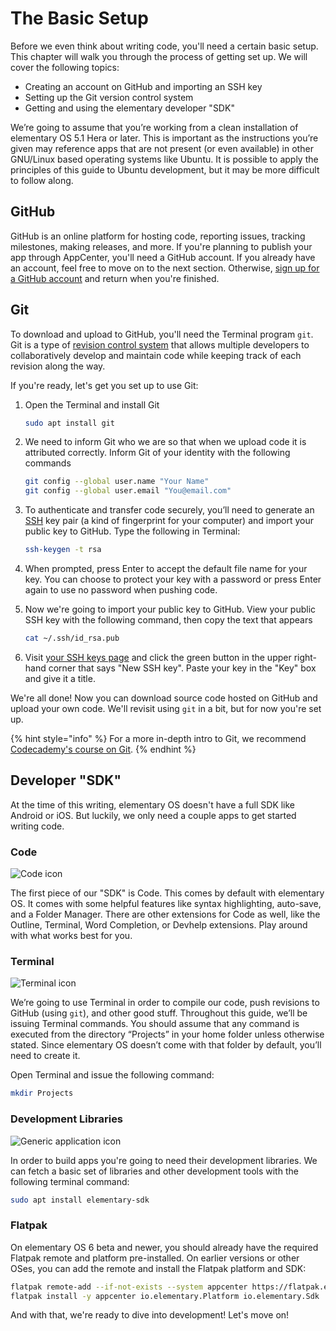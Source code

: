 # The Basic Setup

Before we even think about writing code, you'll need a certain basic setup. This chapter will walk you through the process of getting set up. We will cover the following topics:

* Creating an account on GitHub and importing an SSH key
* Setting up the Git version control system
* Getting and using the elementary developer "SDK"

We’re going to assume that you’re working from a clean installation of elementary OS 5.1 Hera or later. This is important as the instructions you’re given may reference apps that are not present \(or even available\) in other GNU/Linux based operating systems like Ubuntu. It is possible to apply the principles of this guide to Ubuntu development, but it may be more difficult to follow along.

## GitHub

GitHub is an online platform for hosting code, reporting issues, tracking milestones, making releases, and more. If you're planning to publish your app through AppCenter, you'll need a GitHub account. If you already have an account, feel free to move on to the next section. Otherwise, [sign up for a GitHub account](https://github.com/join) and return when you're finished.

## Git

To download and upload to GitHub, you'll need the Terminal program `git`. Git is a type of [revision control system](https://en.wikipedia.org/wiki/Version_control) that allows multiple developers to collaboratively develop and maintain code while keeping track of each revision along the way.

If you're ready, let's get you set up to use Git:

1. Open the Terminal and install Git

   ```bash
   sudo apt install git
   ```

2. We need to inform Git who we are so that when we upload code it is attributed correctly. Inform Git of your identity with the following commands

   ```bash
   git config --global user.name "Your Name"
   git config --global user.email "You@email.com"
   ```

3. To authenticate and transfer code securely, you’ll need to generate an [SSH](https://en.wikipedia.org/wiki/Secure_Shell) key pair \(a kind of fingerprint for your computer\) and import your public key to GitHub. Type the following in Terminal:

   ```bash
   ssh-keygen -t rsa
   ```

4. When prompted, press Enter to accept the default file name for your key. You can choose to protect your key with a password or press Enter again to use no password when pushing code.
5. Now we're going to import your public key to GitHub. View your public SSH key with the following command, then copy the text that appears

   ```bash
   cat ~/.ssh/id_rsa.pub
   ```

6. Visit [your SSH keys page](https://github.com/settings/keys) and click the green button in the upper right-hand corner that says "New SSH key". Paste your key in the "Key" box and give it a title.

We're all done! Now you can download source code hosted on GitHub and upload your own code. We'll revisit using `git` in a bit, but for now you're set up.

{% hint style="info" %}
For a more in-depth intro to Git, we recommend [Codecademy's course on Git](https://www.codecademy.com/learn/learn-git).
{% endhint %}

## Developer "SDK"

At the time of this writing, elementary OS doesn't have a full SDK like Android or iOS. But luckily, we only need a couple apps to get started writing code.

### Code

![Code icon](https://elementary.io/images/thirdparty-icons/apps/128/io.elementary.code.svg)

The first piece of our "SDK" is Code. This comes by default with elementary OS. It comes with some helpful features like syntax highlighting, auto-save, and a Folder Manager. There are other extensions for Code as well, like the Outline, Terminal, Word Completion, or Devhelp extensions. Play around with what works best for you.

### Terminal

![Terminal icon](https://elementary.io/images/icons/apps/128/utilities-terminal.svg)

We’re going to use Terminal in order to compile our code, push revisions to GitHub \(using `git`\), and other good stuff. Throughout this guide, we’ll be issuing Terminal commands. You should assume that any command is executed from the directory “Projects” in your home folder unless otherwise stated. Since elementary OS doesn’t come with that folder by default, you’ll need to create it.

Open Terminal and issue the following command:

```bash
mkdir Projects
```

### Development Libraries

![Generic application icon](https://elementary.io/images/icons/apps/128/application-default-icon.svg)

In order to build apps you're going to need their development libraries. We can fetch a basic set of libraries and other development tools with the following terminal command:

```bash
sudo apt install elementary-sdk
```

### Flatpak

On elementary OS 6 beta and newer, you should already have the required Flatpak remote and platform pre-installed. On earlier versions or other OSes, you can add the remote and install the Flatpak platform and SDK:

```bash
flatpak remote-add --if-not-exists --system appcenter https://flatpak.elementary.io/repo.flatpakrepo
flatpak install -y appcenter io.elementary.Platform io.elementary.Sdk
```

And with that, we're ready to dive into development! Let's move on!

